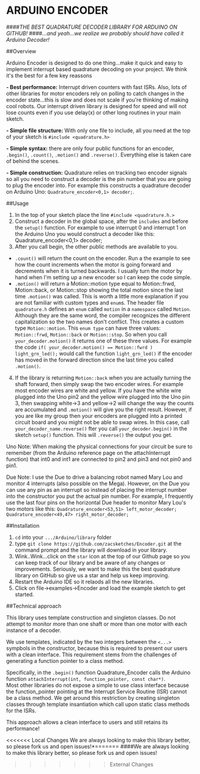 # ARDUINO ENCODER

####*THE BEST QUADRATURE DECODER LIBRARY FOR ARDUINO ON GITHUB!*
####*...and yeah...we realize we probably should have called it Arduino Decoder!*

##Overview

Arduino Encoder is designed to do one thing...make it quick and easy 
to implement interrupt based quadrature decoding on your project. We 
think it's the best for a few key reassons

**- Best performance:** Interrupt driven counters with fast ISRs.
Also, lots of other libraries for motor encoders rely on polling to 
catch changes in the encoder state...this is slow and
does not scale if you're thinking of making cool robots.  Our interrupt
driven library is designed for speed and will not lose counts even if
you use delay(x) or other long routines in your main sketch.

**- Simple file structure:** With only one file to include, all you need 
at the top of your sketch is `#include <quadrature.h>`

**- Simple syntax:** there are only four public functions for an encoder,
`.begin()`, `.count()`, `.motion()` and `.reverse()`.  Everything else is 
taken care of behind the scenes.

**- Simple construction:** Quadrature relies on tracking two encoder
signals so all you need to construct a decoder is the pin number that
you are going to plug the encoder into.  For example this constructs
a quadrature decoder on Arduino Uno:
    `Quadrature_encoder<0,1> decoder;`.

##Usage

1. In the top of your sketch place the line `#include <quadrature.h.>`
2. Construct a decoder in the global space, after the `includes` and before
the `setup()` function.  For example to use interrupt 0 and interrupt 1
on the Arduino Uno you would construct a decoder like this:
    Quadrature_encoder<0,1> decoder;
3. After you call begin, the other public methods are available to you.
 - `.count()` will return the count on the encoder.  Run a the example to
 see how the count increments when the motor is going forward and 
 decrements when it is turned backwards.  I usually turn the motor by
 hand when I'm setting up a new encoder so I can keep the code simple.
 - `.motion()` will return a Motion::motion type equal to Motion::frwd, 
 Motion::back, or Motion::stop showing the total motion since the last
 time `.motion()` was called.  This is worth a little more explanation
 if you are not familiar with custom types and `enum`s.  The header
 file `quadrature.h` defines an `enum` called `motion` in a 
 `namespace` called `Motion`.  Although they are the same word, the
 compiler recognizes the different capitalization so the two names
 don't conflict.  This creates a custom type `Motion::motion`.  This
 `enum type` can have three values: `Motion::frwd`, `Motion::back` or 
 `Motion::stop`.  So when you call `your_decoder.motion()` it returns
 one of these three values.  For example the code
     `if( your_decoder.motion() == Motion::fwrd ) light_grn_led();`
 would call the function `light_grn_led()` if the encoder has moved
 in the forward direction since the last time you called `.motion()`.
4. If the library is returning `Motion::back` when you are actually
 turning the shaft forward, then simply swap the two encoder wires.
 For example most encoder wires are white and yellow.  If you have
 the white wire plugged into the Uno pin2 and the yellow wire
 plugged into the Uno pin 3, then swapping white->3 and yellow->2
 will change the way the counts are accumulated and `.motion()` will
 give you the right result.  However, if you are like my group then
 your encoders are plugged into a printed circuit board and you might
 not be able to swap wires.  In this case, call
     `your_decoder_name.reverse()`
 fter you call `your_decoder.begin()` in the sketch `setup()`
 function.  This will `.reverse()` the output you get.


Uno Note: When making the physical connections for your circuit be sure to
remember (from the Arduino reference page on the attachInterrupt function)
that int0 and int1 are connected to pin2 and pin3 and not pin0 and pin1.

Due Note: I use the Due to drive a balancing robot named Mary Lou and
monitor 4 interrupts (also possible on the Mega).  However, on the Due
you can use any pin as an interrupt so instead of placing the interrupt
number into the constructor you put the actual pin number.  For example,
I frequently use the last four pins on the horizontal Due header to monitor
Mary Lou's two motors like this:
    `Quadrature_encoder<53,51> left_motor_decoder;`
	`Quadrature_encoder<49,47> right_motor_decoder;` 

##Installation

1. `cd` into your `.../Arduino/library` folder
2. type `git clone https://github.com/zacsketches/Encoder.git` at
the command prompt and the library will download in your library.
3. Wink..Wink...click on the `star` icon at the top of our Github 
page so you can keep track of our library and be aware of any changes
or improvements.  Seriously, we want to make this the best 
quadrature library on GitHub so give us a star and help us keep 
improving.
4. Restart the Arduino IDE so it relaods all the new libraries.
5. Click on file->examples->Encoder and load the example sketch
to get started.

##Technical approach

This library uses template construction and singleton classes.  Do not 
attempt to monitor more than one shaft or more than one motor with
each instance of a decoder.

We use templates, indicated by the two integers between the `<...>`
sympbols in the constructor, because this is required to present
our users with a clean interface.  This requirement stems from the
challenges of generating a function pointer to a class method.

Specifically, in the `.begin()` function Quadrature_Encoder calls the 
Arduino function `attachInterrupt(int, function_pointer, const char*)`.  
Most other libraries do not expose a simple to use class interface 
because the function_pointer pointing at the Interrupt Service 
Routine (ISR) cannot be a class method.  We get around this 
restriction by creating singleton classes through template insantiation 
which call upon static class methods for the ISRs.

This approach allows a clean interface to users and still retains its
performance!

<<<<<<< Local Changes
We are always looking to make this library better, so please fork us
and open issues!*=======
####We are always looking to make this library better, so please fork us and open issues!
>>>>>>> External Changes
